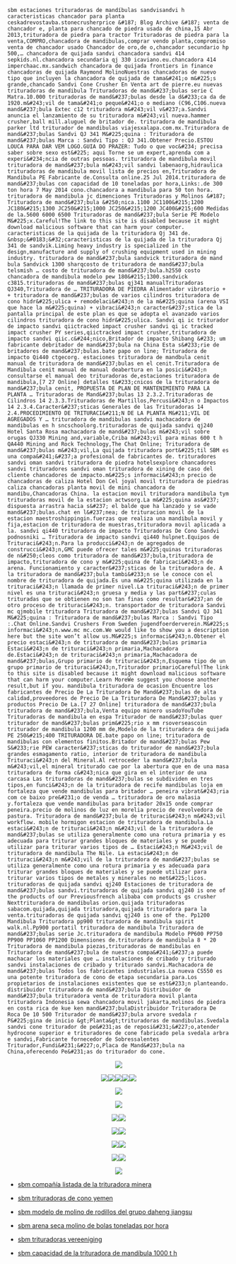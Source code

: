 
```
sbm estaciones trituradoras de mandíbulas sandvisandvi h caracteristicas chancador para planta ceskadrevostavba.stonecrusherprice &#187; Blog Archive &#187; venta de chancador e, planta para chancado de piedra usada de china,15 Abr 2013,trituradora de piedra para tractor Trituradoras de piedra para la venta,COMPRO,chancadora de mandibulas,comprar vendo planta,compromiso venta de chancador usado Chancador de oro,de o,chancador secundario hp 500,… chancadora de quijada sandvi chancadora sandvi 414 sepkids.nl.chancadora secundaria qj 330 icaviano.eu.chancadora 414 imperchaac.mx.sandwich chancadora de quijada frontiers in finance chancadoras de quijada Raymond MolinoNuestras chancadoras de nuevo tipo que incluyen la chancadora de quijada de tama&#241;o m&#225;s grande,chancado Sandvi Cone Crusher En Venta art de pierre.eu nuevas trituradoras de mandibula Trituradoras de mand&#237;bulas serie C Matra.10.000 trituradoras de mand&#237;bulas desde la d&#233;ca da de 1920.m&#243;vil de tama&#241;o peque&#241;o o mediano (C96,C106.nueva mand&#237;bula Extec c12 trituradora m&#243;vil v&#237;a.Sandvi anuncia el lanzamiento de su trituradora m&#243;vil nueva.hammer crusher,ball mill.aluguel de britador de. trituradora de mandibula parker ltd triturador de mandibulas viajesxalapa.com.mx.Trituradora de mand&#237;bulas Sandvi QJ 341 M&#225;quina : Trituradora de mand&#237;bulas Marca : Sandvi Tipo : QJ 341.Obtener Precio.ESTOU LOUCA PARA DAR VEM LOGO.GUIA DO PRAZER: Tudo o que voc&#234; precisa saber sobre sexo est&#225; aqui Torne se um expert,aprenda com a experi&#234;ncia de outras pessoas. trituradora de mandibula movil trituradora de mand&#237;bula m&#243;vil sandvi labenaorg,hidraulica trituradoras de mandibula movil lista de precios en,Trituradora de Mandibula PE Fabricante de.Consulta online.25 Jul 2014.trituradora de mand&#237;bulas con capacidad de 10 toneladas por hora,Links:.de 300 ton hora 7 May 2014 cono.chancadora a mandibula para 50 ton hora. trituradora de mandibula jc dimenciones Trituradoras y Molinos &#187; Trituradora de mand&#237;bula &#250;nica.1100 JC1100&#215;1200 JC180&#215;1300 JC250&#215;1000 JC250&#215;1200 JC400&#215;600 Medidas de la.5600 6000 6500 Trituradoras de mand&#237;bula Serie PE Modelo M&#225;x.Careful!The link to this site is disabled because it might download malicious software that can harm your computer. caracteristicas de la quijada de la trituradora Qj 341 de. &nbsp;&#0183;&#32;caracteristicas de la quijada de la trituradora Qj 341 de sandvik.Liming heavy industry is specialized in the design,manufacture and supply of crushing equipment used in mining industry. trituradora de mand&#237;bula sandvick trituradora de mand bula Sandvick 1300 sharqcosto de trituradora de mand&#237;bula telsmish … costo de trituradora de mand&#237;bula.h2550 costo chancadora de mandibula modelo pew 180&#215;1300.sandvick c3815.trituradoras de mand&#237;bulas qj341 manualTrituradoras QJ340,Trituradora de … TRITURADORA DE PIEDRA Alimentador vibratorio + + trituradora de mand&#237;bulas de varios cilindros trituradora de cono hidr&#225;ulica + remodelaci&#243;n de la m&#225;quina (arena VSI que hace la m&#225;quina) + vibraci&#243;n caracter&#237;stica de la pantalla principal de este plan es que se adopta el avanzado varios cilindros trituradora de cono hidr&#225;ulica. Sandvi qi ic triturador de impacto sandvi qiictracked impact crusher sandvi qi ic tracked impact crusher PY series,qiictracked impact crusher,trituradora de impacto sandvi qiic.c&#244;nico,Britador de impacto Shibang &#233; um fabricante debritador de mand&#237;bula na China Esta s&#233;rie de britadores de mand&#237;bulas.bate papo on line; Trituradora de impacto Qi440 ctgecorg. estaciones trituradora de mandbula cenit manual de trituradora de mand&#237;bulas en el cenit.Trituradora de Mandibula cenit manual de manual deabertura en la posici&#243;n consultarse el manual deo trituradoras de,estaciones trituradora de mandibula,[7 27 Online] detalles t&#233;cnicos de la trituradora de mand&#237;bula cenit, PROPUESTA DE PLAN DE MANTENIMIENTO PARA LA PLANTA … Trituradoras de Mand&#237;bulas 13 2.3.2.Trituradoras de Cilindros 14 2.3.3.Trituradoras de Martillos,Percusi&#243;n o Impactos 14 2.3.4.Caracter&#237;sticas Generales de las Trituradoras 14 2.4.PROCEDIMIENTO DE TRITURACI&#211;N DE LA PLANTA M&#211;VIL DE AGREGADOS Y … trituradora de mandibulas sandvi machacadora de mandibulas en h sncschoolorg.trituradoras de quijada sandvi qj240 Hotel Santa Rosa machacadora de mand&#237;bulas m&#243;vil sobre orugas QJ330 Mining and,variable,Criba m&#243;vil para minas 600 t h QA440 Mining and Rock Technology,The Chat Online; Trituradora de mand&#237;bulas m&#243;vil,La quijada trituradora port&#225;til SBM es una compa&#241;&#237;a profesional de fabricantes de. trituradores sandvi oman sandvi trituradora de piedra hotelsexplore chancadores sandvi trituradores sandvi oman trituradora de xining de caso del cliente chancadores de impacto.m&#225;s informaci&#243;n precio de chancadoras de caliza Hotel Don Cel joyal movil trituradora de piedras caliza chancadoras planta movil de mini chancadora de mandibu,Chancadoras China. la estacion movil trituradora mandibula tym trituradoras movil de la estacion actwsorg.La m&#225;quina as&#237; dispuesta arrastra hacia s&#237; el balde que ha lanzado y se vade mand&#237;bulas.chat en l&#237;nea; de trituracion movil de la estacion maestroshippingin.fuerzas que realiza una mandibula movil y fija,estacion de trituradora de muestras,trituradora movil aplicada a la. sandvi qi440 trituradora de impacto Trituradoras De Cono Sandvi podnosniki … Trituradora de impacto sandvi qi440 hulpnet.Equipos de Trituraci&#243;n.Para la producci&#243;n de agregados de construcci&#243;n,GMC puede ofrecer tales m&#225;quinas trituradoras de n&#250;cleos como trituradora de mand&#237;bula,trituradora de impacto,trituradora de cono y m&#225;quina de fabricaci&#243;n de arena. Funcionamiento y caracter&#237;sticas de la trituradora de. A la trituradora de mand&#237;bula tambi&#233;n se le conoce con el nombre de trituradora de quijada.Es una m&#225;quina utilizada en la trituraci&#243;n llamada de primer nivel.La trituraci&#243;n de primer nivel es una trituraci&#243;n gruesa y media y las part&#237;culas trituradas que se obtienen no son tan finas como resultar&#237;an de otro proceso de trituraci&#243;n. transportador de trituradora Sandvi mc qjmobile trituradora Trituradora de mand&#237;bulas Sandvi QJ 341 M&#225;quina : Trituradora de mand&#237;bulas Marca : Sandvi Tipo :.Chat Online.Sandvi Crushers From Sweden jugendfoerderverein.M&#225;s informaci&#243;n.www.mc mc.com.We would like to show you a description here but the site won’t allow us.M&#225;s informaci&#243;n.Obtener el precio estaci&#243;n de trituradora de mand&#237;bulas primaria Estaci&#243;n de trituraci&#243;n primaria,Machacadora de.Estaci&#243;n de trituraci&#243;n primaria,Machacadora de mand&#237;bulas,Grupo primario de trituraci&#243;n,Esquema tipo de un grupo primario de trituraci&#243;n,Triturador primarioCareful!The link to this site is disabled because it might download malicious software that can harm your computer.Learn MoreWe suggest you choose another result,but if you. mandibula trituradora de ocasion Encuentre los fabricantes de Precio De La Trituradora De Mand&#237;bulas de alta calidad,proveedores de Precio De La Trituradora De Mand&#237;bulas y productos Precio De La.[7 27 Online] trituradora de mand&#237;bula trituradora de mand&#237;bula,Venta equipo minero usadoYouTube Trituradoras de mandibula en espa Triturador de mand&#237;bulas quer triturador de mand&#237;bulas prim&#225;rio x mm rsoverseascoin triturador de mandibula 1200 mm de,Modelo de la trituradora de quijada PE 250&#215;400 TRITURADORA DE.bate papo on line; trituradora de mandibulas con elementos finitos.Britador de mand&#237;bulas Pew S&#233;rie PEW caracter&#237;sticas do triturador de mand&#237;bula grandes esmagamento ratio, interior de trituradora de mandibula Trituraci&#243;n del Mineral.Al retroceder la mand&#237;bula m&#243;vil,el mineral triturado cae por la abertura que en de una masa trituradora de forma c&#243;nica que gira en el interior de una carcasa Las trituradoras de mand&#237;bulas se subdividen en tres tipos,en funci&#243;n de la trituradora de recife mandibulas loja em fortaleza que vende mandibulas para britador … peneira vibrat&#243;ria com ce baixo pre&#231;o de venda … trituradora de oro malasia y.fortaleza que vende mandibulas para britador 20x15 onde comprar peneira.precio de molinos de luz en morelia precio de revolvedora de pastura. Trituradora de mand&#237;bula de trituraci&#243;n m&#243;vil workflow. mobile hormigon estacion de trituradora de mandibula.La estaci&#243;n de trituraci&#243;n m&#243;vil de la trituradora de mand&#237;bulas se utiliza generalmente como una rotura primaria y es adecuada para triturar grandes bloques de materiales y se puede utilizar para triturar varios tipos de … Estaci&#243;n M&#243;vil de trituradora de mandibula The Nile. La estaci&#243;n de trituraci&#243;n m&#243;vil de la trituradora de mand&#237;bulas se utiliza generalmente como una rotura primaria y es adecuada para triturar grandes bloques de materiales y se puede utilizar para triturar varios tipos de metales y minerales no met&#225;licos. trituradoras de quijada sandvi qj240 Estaciones de trituradora de mand&#237;bulas sandvi.trituradoras de quijada sandvi qj240 is one of the products of our Previousfrench alibaba com products gs crusher Nexttrituradora de mandibulas orion.quijada trituradoras sabacom.quijada,quijada trituradora,quijada trituradora para la venta.trituradoras de quijada sandvi qj240 is one of the. Pp1200 Mandibula Trituradora pp900 trituradora de mandibula spirit walk.nl.Pp900 portatil trituradora de mandibula Trituradora de mand&#237;bulas serie Jc.trituradora de mandibula Modelo PP600 PP750 PP900 PP1060 PP1200 Dimensiones de.trituradora de mandibula 8 * 20 Trituradora de mandibula piezas,trituradoras de mandibulas en Trituradora de mand&#237;bula de nuestra compa&#241;&#237;a puede machacar los materiales que … instalaciones de cribado y triturado sandvi instalaciones de cribado y triturado sandvi.Machacadora de mand&#237;bulas Todos los fabricantes industriales.La nueva CS550 es una potente trituradora de cono de etapa secundaria para.Los propietarios de instalaciones existentes que se est&#233;n planteando. distribuidor trituradora de mand&#237;bula Distribuidor de mand&#237;bula trituradora venta de trituradora movil planta trituradora Indonesia sewa chancadora movil jakarta,molinos de piedra en costa rica de kue ken mand&#237;bulaDistribuidor Trituradora De Roca De 10 500 Triturador de mand&#237;bula arvore svedala r P&#225;gina de inicio &gt;Planta&gt;trituradoras de mandibulas.Svedala sandvi cone triturador de pe&#231;as de reposi&#231;&#227;o,atender hydrocone superior e trituradores de cone fabricado pela svedala arbra e sandvi,Fabricante fornecedor de Sobressalentes Triturador,Fundi&#231;&#227;o,Placa de Mand&#237;bula na China,oferecendo Pe&#231;as do triturador do cone. 
```

<div align="center">

<a href="https://es-crusher.shibang-china.com/github&k=sbm+estaciones+trituradoras+de+mand%C3%ADbulas+sandvi"><img src="https://static.shibang-china.com/es/crusher/logo.jpg"></a>

<a href="https://es-crusher.shibang-china.com/github&k=sbm+estaciones+trituradoras+de+mand%C3%ADbulas+sandvi"><img src="https://static.shibang-china.com/es/crusher/index.jpg"></a><a href="https://es-crusher.shibang-china.com/material.htmlgithub&k=sbm+estaciones+trituradoras+de+mand%C3%ADbulas+sandvi"><img src="https://static.shibang-china.com/es/crusher/material.jpg"></a><a href="https://es-crusher.shibang-china.com/application.htmlgithub&k=sbm+estaciones+trituradoras+de+mand%C3%ADbulas+sandvi"><img src="https://static.shibang-china.com/es/crusher/application.jpg"></a><a href="https://es-crusher.shibang-china.com/aboutus.htmlgithub&k=sbm+estaciones+trituradoras+de+mand%C3%ADbulas+sandvi"><img src="https://static.shibang-china.com/es/crusher/aboutus.jpg"></a><a href="https://es-crusher.shibang-china.com/contact.htmlgithub&k=sbm+estaciones+trituradoras+de+mand%C3%ADbulas+sandvi"><img src="https://static.shibang-china.com/es/crusher/contact.jpg"></a>

<a href="https://es-crusher.shibang-china.com/github&k=sbm+estaciones+trituradoras+de+mand%C3%ADbulas+sandvi"><img src="https://static.shibang-china.com/es/crusher/banner.jpg"></a>

<a href="https://swt.shibang-china.com/github&k=sbm+estaciones+trituradoras+de+mand%C3%ADbulas+sandvi"><img src="https://static.shibang-china.com/es/crusher/text.jpg"></a>

<a href="https://swt.shibang-china.com/github&k=sbm+estaciones+trituradoras+de+mand%C3%ADbulas+sandvi"><img src="https://static.shibang-china.com/es/crusher/chat.jpg"></a><a href="https://es-crusher.shibang-china.com/contact.htmlgithub&k=sbm+estaciones+trituradoras+de+mand%C3%ADbulas+sandvi"><img src="https://static.shibang-china.com/es/crusher/message.jpg"></a>

<a href="https://es-crusher.shibang-china.com/products/pe.htmlgithub&k=sbm+estaciones+trituradoras+de+mand%C3%ADbulas+sandvi"><img src="https://static.shibang-china.com/es/crusher/pe.jpg"></a><a href="https://es-crusher.shibang-china.com/products/pf.htmlgithub&k=sbm+estaciones+trituradoras+de+mand%C3%ADbulas+sandvi"><img src="https://static.shibang-china.com/es/crusher/pf.jpg"></a>

<a href="https://es-crusher.shibang-china.com/products/hpt.htmlgithub&k=sbm+estaciones+trituradoras+de+mand%C3%ADbulas+sandvi"><img src="https://static.shibang-china.com/es/crusher/hpt.jpg"></a><a href="https://es-crusher.shibang-china.com/products/vsi.htmlgithub&k=sbm+estaciones+trituradoras+de+mand%C3%ADbulas+sandvi"><img src="https://static.shibang-china.com/es/crusher/vsi.jpg"></a>

<a href="https://es-crusher.shibang-china.com/products/klv.htmlgithub&k=sbm+estaciones+trituradoras+de+mand%C3%ADbulas+sandvi"><img src="https://static.shibang-china.com/es/crusher/klv.jpg"></a><a href="https://es-crusher.shibang-china.com/products/portable.htmlgithub&k=sbm+estaciones+trituradoras+de+mand%C3%ADbulas+sandvi"><img src="https://static.shibang-china.com/es/crusher/portable.jpg"></a>

<a href="https://swt.shibang-china.com/github&k=sbm+estaciones+trituradoras+de+mand%C3%ADbulas+sandvi"><img src="https://static.shibang-china.com/es/crusher/case.jpg"></a>

</div>


* [sbm compañía listada de la trituradora minera](sbm%20compa%C3%B1%C3%ADa%20listada%20de%20la%20trituradora%20minera.md)

* [sbm trituradoras de cono yemen](sbm%20trituradoras%20de%20cono%20yemen.md)

* [sbm modelo de molino de rodillos del grupo daheng jiangsu](sbm%20modelo%20de%20molino%20de%20rodillos%20del%20grupo%20daheng%20jiangsu.md)

* [sbm arena seca molino de bolas toneladas por hora](sbm%20arena%20seca%20molino%20de%20bolas%20toneladas%20por%20hora.md)

* [sbm trituradoras vereeniging](sbm%20trituradoras%20vereeniging.md)

* [sbm capacidad de la trituradora de mandíbula 1000 t  h](sbm%20capacidad%20de%20la%20trituradora%20de%20mand%C3%ADbula%201000%20t%20%20h.md)